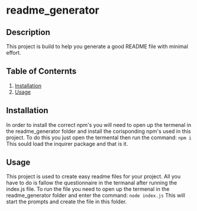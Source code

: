 # readme_generator
  
  ## Description
  This project is build to help you generate a good README file with minimal effort.
  
  ## Table of Conternts
  <ol>
      <li><a href="#installation">Installation</a></li>
      <li><a href="#usage">Usage</a></li>
  </ol>
      
  ## Installation
  In order to install the correct npm's you will need to open up the termenal in the readme_generator folder and install the corisponding npm's used in this project. To do this you just open the termental then run the command: ```npm i```
  This sould load the inquirer package and that is it.
      
  ## Usage
 This project is used to create easy readme files for your project. All you have to do is fallow the questionnaire in the termanal after running the index.js file. To run the file you need to open up the termenal in the readme_generator folder and enter the command: ```node index.js``` This will start the prompts and create the file in this folder.

 ## 